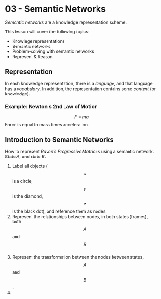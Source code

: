 # 03 - Semantic Networks

*Semantic networks* are a knowledge representation scheme. 

This lesson will cover the following topics:

- Knowlege representations
- Semantic networks
- Problem-solving with semantic networks
- Represent & Reason

## Representation

In each knowledge representation, there is a *language*, and that language has a *vocabulary*. In addition, the representation contains some *content* (or knowledge). 

### Example: Newton's 2nd Law of Motion

$$ F = ma $$
Force is equal to mass times acceleration

## Introduction to Semantic Networks

How to represent *Raven’s Progressive Matrices* using a semantic network.
State $A$, and state $B$.
1. Label all objects ($$x$$ is a circle, $$y$$ is the diamond, $$z$$ is the black dot), and reference them as nodes
2. Represent the relationships between nodes, in both states (frames), both $$A$$ and $$B$$.
3. Represent the transformation between the nodes between states, $$A$$ and $$B$$.
4. 